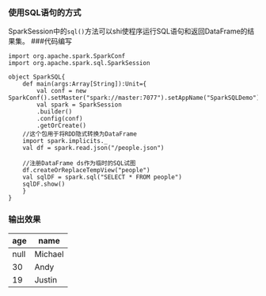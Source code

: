 ### 使用SQL语句的方式
SparkSession中的`sql()`方法可以shi使程序运行SQL语句和返回DataFrame的结果集。
###代码编写
```
import org.apache.spark.SparkConf
import org.apache.spark.sql.SparkSession

object SparkSQL{
    def main(args:Array[String]):Unit={
        val conf = new SparkConf().setMaster("spark://master:7077").setAppName("SparkSQLDemo")
        val spark = SparkSession
        .builder()
        .config(conf)
        .getOrCreate()
    //这个包用于将RDD隐式转换为DataFrame
    import spark.implicits._
    val df = spark.read.json("/people.json")

    //注册DataFrame ds作为临时的SQL试图
    df.createOrReplaceTempView("people")
    val sqlDF = spark.sql("SELECT * FROM people")
    sqlDF.show()
    }
}
```
### 输出效果

age | name
---|---
null | Michael
30   | Andy
19   | Justin

